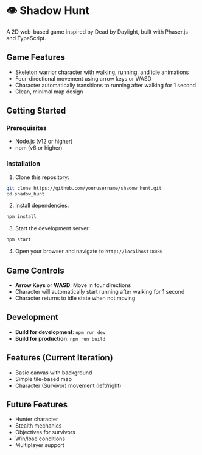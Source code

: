 # 👁 Shadow Hunt

A 2D web-based game inspired by Dead by Daylight, built with Phaser.js and TypeScript.

## Game Features

- Skeleton warrior character with walking, running, and idle animations
- Four-directional movement using arrow keys or WASD
- Character automatically transitions to running after walking for 1 second
- Clean, minimal map design

## Getting Started

### Prerequisites

- Node.js (v12 or higher)
- npm (v6 or higher)

### Installation

1. Clone this repository:
```bash
git clone https://github.com/yourusername/shadow_hunt.git
cd shadow_hunt
```

2. Install dependencies:
```bash
npm install
```

3. Start the development server:
```bash
npm start
```

4. Open your browser and navigate to `http://localhost:8080`

## Game Controls

- **Arrow Keys** or **WASD**: Move in four directions
- Character will automatically start running after walking for 1 second
- Character returns to idle state when not moving

## Development

- **Build for development**: `npm run dev`
- **Build for production**: `npm run build`

## Features (Current Iteration)

- Basic canvas with background
- Simple tile-based map
- Character (Survivor) movement (left/right)

## Future Features

- Hunter character
- Stealth mechanics
- Objectives for survivors
- Win/lose conditions
- Multiplayer support 